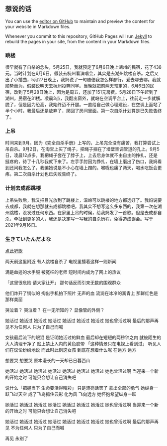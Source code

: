 ## 想说的话

You can use the [editor on GitHub](https://github.com/uwww/uwww.github.io/edit/main/index.md) to maintain and preview the content for your website in Markdown files.

Whenever you commit to this repository, GitHub Pages will run [Jekyll](https://jekyllrb.com/) to rebuild the pages in your site, from the content in your Markdown files.

### 跳楼

很早就有了自杀的念头，5月25日，我就预定了6月6日晚上湖州的民宿，花了438元。当时计划在6月6日，假装去杭州看演唱会，其实是去湖州跳楼自杀。之后又出了小插曲，5月27日晚上，我妈说了一句随便我怎么样都行，爱去哪去哪。我就顺势而为，假装说明天去杭州投奔同学。当晚就把前两天预定的，6月6日的民宿，改到了5月28日晚上，因为是周五，还加了151元房费。5月28日下午赶到了湖州，民宿在31楼。凌晨3点，我翻出窗外，就站在空调平台上，往前走一步就解脱了，但是因为恐高，我始终迈不开腿。一直给自己做心理建设，在空调上面站了半个小时，我最后还是放弃了，爬回了房间里面。第一次自杀计划算是已失败告终了。

### 上吊

时间来到9月。因为《完全自杀手册》上写的，上吊完全没有痛苦，我打算尝试上吊自杀。9月2日，在淘宝上买了绳子，把绳子捆在了墙壁空调管道的孔上。9月5日，凌晨12点多，我把绳子套在了脖子上，上去后身体就不由自主的挣扎，还是挺疼的，待了十几秒我就下来了。左手手肘因为挣扎，在墙上磨出了伤口，我妈看到还问我怎么了，我骗她说是不小心在墙上蹭的。喉咙也痛了两天，喝水吃饭会更疼。第二次自杀计划也已失败告终了。

### 计划去成都跳楼

上吊失败后，我又把目光放到了跳楼上，温岭可以跳楼的地方都选好了。我妈说要去成都，我就在想那就去成都跳楼吧。我其实不想写这么多东西的，我第一次在湖州跳楼，没发过任何东西。在家里上吊的时候，给我妈发了一首歌。但是去成都自杀，牵扯到更多的人，我还是决定写一写我的自杀历程，免得造成误会。写于2021年9月16日。

### 生きていたんだよな

[点此听歌](https://www.bilibili.com/video/BV1iT4y177MP)

两天前这里附近
有人跳楼自杀了
电视里播着这样一则新闻

满是血迹的水手服
被冤枉的老师
短时间内成为了网上的热议

「这里很危险
请大家让开」
那句话反而引来无数的围观群众

他们炸开了锅似的
掏出手机拍下照片
无声的血
流淌在冰冷的沥青上
那鲜红色是那样美丽

哭泣着？
哭泣着？
在一无所知的？
显像管的外侧？

她活过 她活过 她活过 她活过 她活过
她活过 她活过 她也曾活过啊
最后的那声再见不为任何人
只为了自己而喊

女孩最后流下的眼泪
是证明她活过的鲜血
最后却在短短的两秒钟之内
就被陌生的大人清理干净了
贴上禁止入内的黄色胶带
「这种情景只在电视上看到过」
听见人们在议论纷纷地说
而此时此刻这女孩
到底在想着什么呢
在远方 远方

想要哭
想要哭
原本漫长的一天却已日暮西山

她活过 她活过 她活过 她活过 她活过
她活过 她活过 她也曾活过啊
当迎来一个新的开始之时
可能只会想让自己消失吧

说什么「把握当下
生命要活得精彩」
只是漂亮话罢了
拿出全部的勇气
她纵身一跃飞过天空
成了飞鸟抓住云彩
化为风 飞向远方
她怀抱希望纵身一跃

她活过 她活过 她活过 她活过 她活过
她活过 她活过 她也曾活过啊
当迎来一个新的开始之时
可能只会想让自己消失吧

她活过 她活过 她活过 她活过 她活过
她活过 她活过 她也曾活过啊
最后的那声再见
不为任何人
只为了自己而喊

再见 永别了
